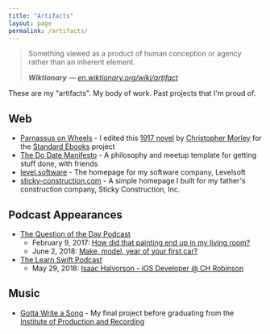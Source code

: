 ```yaml
---
title: "Artifacts"
layout: page
permalink: /artifacts/
---
```


> Something viewed as a product of human conception or agency rather than an inherent element.
>
> ***Wiktionary*** — <cite>[en.wiktionary.org/wiki/artifact][1]</cite>

These are my "artifacts". My body of work. Past projects that I'm proud of.

## Web

- [Parnassus on Wheels][2] - I edited this [1917 novel][3] by [Christopher Morley][4] for the [Standard Ebooks][5] project
- [The Do Date Manifesto][6] - A philosophy and meetup template for getting stuff done, with friends
- [level.software][7] - The homepage for my software company, Levelsoft
- [sticky-construction.com][8] - A simple homepage I built for my father's construction company, Sticky Construction, Inc.

## Podcast Appearances

- [The Question of the Day Podcast][9]
	- February 9, 2017: [How did that painting end up in my living room?][10]
	- June 2, 2018: [Make, model, year of your first car?][11]
- [The Learn Swift Podcast][12]
	- May 29, 2018: [Isaac Halvorson - iOS Developer @ CH Robinson][13]

## Music

- [Gotta Write a Song][14] - My final project before graduating from the [Institute of Production and Recording][15]

[1]:	https://en.wiktionary.org/wiki/artifact
[2]:	https://standardebooks.org/ebooks/christopher-morley/parnassus-on-wheels "Parnassus on Wheels, by Christopher Morley | Standard Ebooks"
[3]:	https://en.wikipedia.org/wiki/Parnassus_on_Wheels "Parnassus on Wheels - Wikipedia"
[4]:	https://en.wikipedia.org/wiki/Christopher_Morley "Christopher Morley - Wikipedia"
[5]:	https://standardebooks.org "Standard Ebooks"
[6]:	https://hisaac.github.io/do-date-manifesto/
[7]:	https://level.software
[8]:	http://sticky-construction.com
[9]:	http://questionpodcast.com "The Question of the Day Podcast"
[10]:	http://questionpodcast.com/painting/ "How did that painting end up in my living room?"
[11]:	http://questionpodcast.com/make-model-year-first-car/ "Make, model, year of your first car?"
[12]:	https://learnswift.fireside.fm "The Learn Swift Podcast"
[13]:	https://learnswift.fireside.fm/26 "Isaac Halvorson - iOS Developer @ CH Robinson"
[14]:	https://soundcloud.com/hisaac/gotta-write-a-song-mastered
[15]:	https://www.ipr.edu
